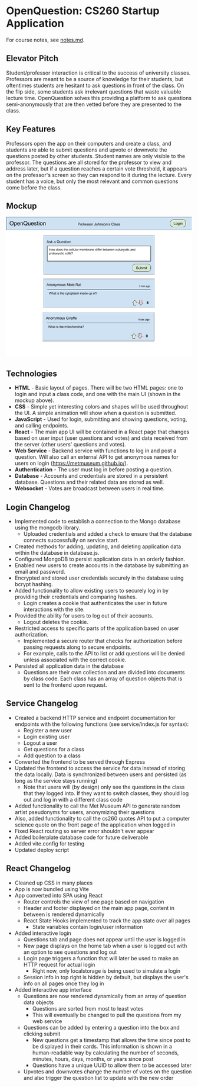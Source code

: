 # OpenQuestion: CS260 Startup Application

For course notes, see [notes.md](/notes/notes.md).

## Elevator Pitch

Student/professor interaction is critical to the success of university classes. Professors are meant to be a source of knowledge for their students, but oftentimes students are hesitant to ask questions in front of the class. On the flip side, some students ask irrelevant questions that waste valuable lecture time. OpenQuestion solves this providing a platform to ask questions semi-anonymously that are then vetted before they are presented to the class.

## Key Features

Professors open the app on their computers and create a class, and students are able to submit questions and upvote or downvote the questions posted by other students. Student names are only visible to the professor. The questions are all stored for the professor to view and address later, but if a question reaches a certain vote threshold, it appears on the professor's screen so they can respond to it during the lecture. Every student has a voice, but only the most relevant and common questions come before the class.

## Mockup

![OpenQuestion mock UI](notes/OpenQuestionUI.png)

## Technologies

 - **HTML** - Basic layout of pages. There will be two HTML pages: one to login and input a class code, and one with the main UI (shown in the mockup above).
 - **CSS** - Simple yet interesting colors and shapes will be used throughout the UI. A simple animation will show when a question is submitted.
 - **JavaScript** - Used for login, submitting and showing questions, voting, and calling endpoints.
 - **React** - The main app UI will be contained in a React page that changes based on user input (user questions and votes) and data received from the server (other users' questions and votes).
 - **Web Service** - Backend service with functions to log in and post a question. Will also call an external API to get anonymous names for users on login (https://metmuseum.github.io/).
 - **Authentication** - The user must log in before posting a question.
 - **Database** - Accounts and credentials are stored in a persistent database. Questions and their related data are stored as well.
 - **Websocket** - Votes are broadcast between users in real time.

## Login Changelog

- Implemented code to establish a connection to the Mongo database using the mongodb library.
    - Uploaded credentials and added a check to ensure that the database connects successfully on service start.
- Created methods for adding, updating, and deleting application data within the database in database.js.
- Configured MongoDB to persist application data in an orderly fashion.
- Enabled new users to create accounts in the database by submitting an email and password.
- Encrypted and stored user credentials securely in the database using bcrypt hashing.
- Added functionality to allow existing users to securely log in by providing their credentials and comparing hashes.
    - Login creates a cookie that authenticates the user in future interactions with the site.
- Provided the ability for users to log out of their accounts.
    - Logout deletes the cookie.
- Restricted access to specific parts of the application based on user authorization.
    - Implemented a secure router that checks for authorization before passing requests along to secure endpoints.
    - For example, calls to the API to list or add questions will be denied unless associated with the correct cookie.
- Persisted all application data in the database
    - Questions are their own collection and are divided into documents by class code. Each class has an array of question objects that is sent to the frontend upon request.

## Service Changelog

- Created a backend HTTP service and endpoint documentation for endpoints with the following functions (see service/index.js for syntax):
    - Register a new user
    - Login existing user
    - Logout a user
    - Get questions for a class
    - Add question to a class
- Converted the frontend to be served through Express
- Updated the frontend to access the service for data instead of storing the data locally. Data is synchronized between users and persisted (as long as the service stays running)
    - Note that users will (by design) only see the questions in the class that they logged into. If they want to switch classes, they should log out and log in with a different class code
- Added functionality to call the Met Museum API to generate random artist pseudonyms for users, anonymizing their questions
- Also, added functionality to call the cs260 quotes API to put a computer science quote on the front page of the application when logged in
- Fixed React routing so server error shouldn't ever appear
- Added boilerplate database code for future deliverable
- Added vite.config for testing
- Updated deploy script

## React Changelog

- Cleaned up CSS in many places
- App is now bundled using Vite
- App converted into SPA using React
    - Router controls the view of one page based on navigation
    - Header and footer displayed on the main app page, content in between is rendered dynamically
    - React State Hooks implemented to track the app state over all pages
        - State variables contain login/user information
- Added interactive login
    - Questions tab and page does not appear until the user is logged in
    - New page displays on the home tab when a user is logged out with an option to see questions and log out
    - Login page triggers a function that will later be used to make an HTTP request for actual login
        - Right now, only localstorage is being used to simulate a login
    - Session info in top right is hidden by default, but displays the user's info on all pages once they log in
 - Added interactive app interface
    - Questions are now rendered dynamically from an array of question data objects
        - Questions are sorted from most to least votes
        - This will eventually be changed to pull the questions from my web service
    - Questions can be added by entering a question into the box and clicking submit
        - New questions get a timestamp that allows the time since post to be displayed in their cards. This information is shown in a human-readable way by calculating the number of seconds, minutes, hours, days, months, or years since post
        - Questions have a unique UUID to allow them to be accessed later
    - Upvotes and downvotes change the number of votes on the question and also trigger the question list to update with the new order